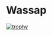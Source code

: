 # Wassap
[![trophy](https://github-profile-trophy.vercel.app/?username=dhikaarta)](https://github.com/ryo-ma/github-profile-trophy)
